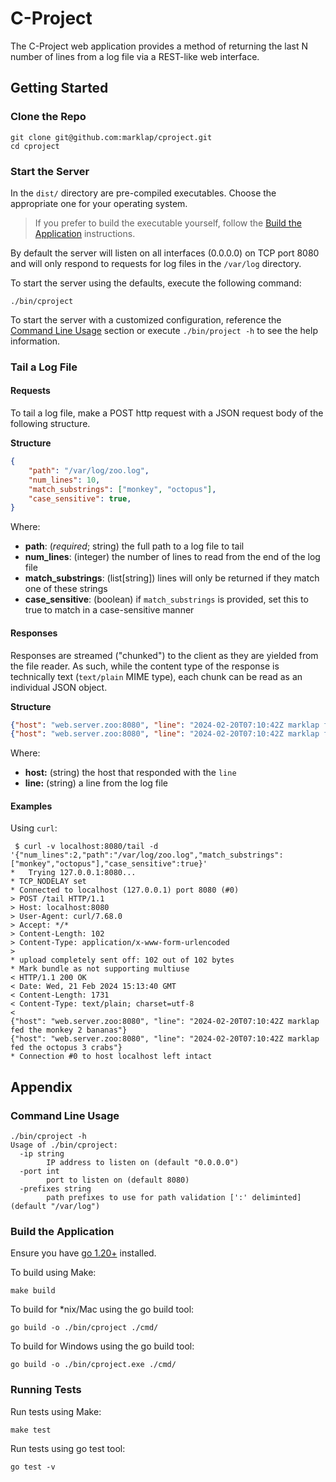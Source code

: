 # C-Project

The C-Project web application provides a method of returning the last N number of lines from a log file via a
REST-like web interface.

## Getting Started

### Clone the Repo

```
git clone git@github.com:marklap/cproject.git
cd cproject
```

### Start the Server

In the `dist/` directory are pre-compiled executables. Choose the appropriate one for your
operating system.

> If you prefer to build the executable yourself, follow the
> [Build the Application](#build-the-application) instructions.

By default the server will listen on all interfaces (0.0.0.0) on TCP port 8080 and will only
respond to requests for log files in the `/var/log` directory.

To start the server using the defaults, execute the following command:

```
./bin/cproject
```

To start the server with a customized configuration, reference the [Command Line Usage](#command-line-usage) section or execute `./bin/project -h` to see the help information.

### Tail a Log File

#### Requests

To tail a log file, make a POST http request with a JSON request body of the following structure.

**Structure**
```json
{
	"path": "/var/log/zoo.log",
	"num_lines": 10,
	"match_substrings": ["monkey", "octopus"],
	"case_sensitive": true,
}
```

Where:
- **path**: (*required*; string) the full path to a log file to tail
- **num_lines**: (integer) the number of lines to read from the end of the log file
- **match_substrings**: (list[string]) lines will only be returned if they match one of these strings
- **case_sensitive**: (boolean) if `match_substrings` is provided, set this to true to match in a case-sensitive manner

#### Responses

Responses are streamed ("chunked") to the client as they are yielded from the file reader. As such, while the content type of the response is technically text (`text/plain` MIME type), each chunk can be read as an individual JSON object.

**Structure**
```json
{"host": "web.server.zoo:8080", "line": "2024-02-20T07:10:42Z marklap fed the monkey 2 bananas"}
{"host": "web.server.zoo:8080", "line": "2024-02-20T07:10:42Z marklap fed the octopus 3 crabs"}
```

Where:
- **host:** (string) the host that responded with the `line`
- **line:** (string) a line from the log file

#### Examples

Using `curl`:

```
 $ curl -v localhost:8080/tail -d '{"num_lines":2,"path":"/var/log/zoo.log","match_substrings":["monkey","octopus"],"case_sensitive":true}'
*   Trying 127.0.0.1:8080...
* TCP_NODELAY set
* Connected to localhost (127.0.0.1) port 8080 (#0)
> POST /tail HTTP/1.1
> Host: localhost:8080
> User-Agent: curl/7.68.0
> Accept: */*
> Content-Length: 102
> Content-Type: application/x-www-form-urlencoded
> 
* upload completely sent off: 102 out of 102 bytes
* Mark bundle as not supporting multiuse
< HTTP/1.1 200 OK
< Date: Wed, 21 Feb 2024 15:13:40 GMT
< Content-Length: 1731
< Content-Type: text/plain; charset=utf-8
< 
{"host": "web.server.zoo:8080", "line": "2024-02-20T07:10:42Z marklap fed the monkey 2 bananas"}
{"host": "web.server.zoo:8080", "line": "2024-02-20T07:10:42Z marklap fed the octopus 3 crabs"}
* Connection #0 to host localhost left intact
```


## Appendix

### Command Line Usage
```
./bin/cproject -h
Usage of ./bin/cproject:
  -ip string
    	IP address to listen on (default "0.0.0.0")
  -port int
    	port to listen on (default 8080)
  -prefixes string
    	path prefixes to use for path validation [':' deliminted] (default "/var/log")
```

### Build the Application

Ensure you have [go 1.20+](https://go.dev/dl/) installed.

To build using Make:
```
make build
```

To build for *nix/Mac using the go build tool:
```
go build -o ./bin/cproject ./cmd/
```

To build for Windows using the go build tool:
```
go build -o ./bin/cproject.exe ./cmd/
```

### Running Tests

Run tests using Make:

```
make test
```

Run tests using go test tool:

```
go test -v
```